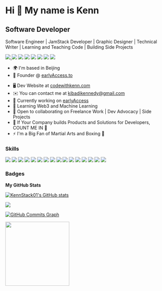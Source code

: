 Hi 👋 My name is Kenn
=====================

Software Developer
------------------

Software Engineer | JamStack Developer | Graphic Designer | Technical Writer | Learning and Teaching Code | Building Side Projects

<a href="https://codewithkenn.com/" target="_blank" rel="noreferrer"><img
src="https://img.shields.io/badge/website-000000?style=for-the-badge&logo=About.me&logoColor=white"
/> <a href="https://www.twitter.com/KennKibadi" target="_blank" rel="noreferrer"><img
src="https://img.shields.io/badge/Twitter-1DA1F2?style=for-the-badge&logo=twitter&logoColor=white"
/></a> <a href="https://www.linkedin.com/in/kennkibadi/" target="_blank" rel="noreferrer"><img
src="https://img.shields.io/badge/LinkedIn-0077B5?style=for-the-badge&logo=linkedin&logoColor=white" /></a> <a href="https://blog.codewithkenn.com/" target="_blank" rel="noreferrer"><img
src="https://img.shields.io/badge/Hashnode-2962FF?style=for-the-badge&logo=hashnode&logoColor=white" /></a>  <a href="https://dev.to/codewithkenn" target="_blank" rel="noreferrer"><img
src="https://img.shields.io/badge/dev.to-0A0A0A?style=for-the-badge&logo=devdotto&logoColor=white" /></a> <a href="https://www.youtube.com/channel/UCAYruOydWaqSRnJqKPzR4Ag" target="_blank" rel="noreferrer"><img
src="https://img.shields.io/badge/YouTube-FF0000?style=for-the-badge&logo=youtube&logoColor=white" /></a> <a href="https://www.github.com/KennStack01" target="_blank" rel="noreferrer"><img
src="https://img.shields.io/badge/GitHub-100000?style=for-the-badge&logo=github&logoColor=white" /></a> <a href="https://stackoverflow.com/users/13430218/kenn" target="_blank" rel="noreferrer"><img
src="https://img.shields.io/badge/Stack_Overflow-FE7A16?style=for-the-badge&logo=stack-overflow&logoColor=white" /></a>

* 🌍 I'm based in Beijing
* 💼 Founder @ [earlyAccess.to](https://www.earlyAccess.to/)
<!-- * 👔 Creator of [hackerzip](https://hackerzip.com/) | [helloPython](https://hellopython.vercel.app/) -->
* 🖥️ Dev Website at [codewithkenn.com](http://codewithkenn.com)
* ✉️ You can contact me at [kibadikennedy@gmail.com](mailto:kibadikennedy@gmail.com)
* 🚀 Currently working on [earlyAccess](http://earlyaccess.to)
* 🧠 Learning Web3 and Machine Learning
* 🤝 Open to collaborating on Freelance Work | Dev Advocacy | Side Projects
* 💙 If Your Company builds Products and Solutions for Developers, COUNT ME IN 💪
* ⚡ I'm a Big Fan of Martial Arts and Boxing 🥊

<!-- <a href="https://www.twitter.com/KennKibadi" target="_blank" rel="noreferrer"><img
src="https://img.shields.io/twitter/follow/KennKibadi?logo=twitter&style=for-the-badge&color=3382ed&labelColor=1c1917"
/></a><a href="https://www.github.com/KennStack01" target="_blank" rel="noreferrer"><img
src="https://img.shields.io/github/followers/KennStack01?logo=github&style=for-the-badge&color=3382ed&labelColor=1c1917" /></a> -->

### Skills

<p align="left">
  <img src="https://img.shields.io/badge/HTML5-E34F26?style=for-the-badge&logo=html5&logoColor=white" />
  <img src="https://img.shields.io/badge/CSS3-1572B6?style=for-the-badge&logo=css3&logoColor=white" />
  <img src="https://img.shields.io/badge/Tailwind_CSS-38B2AC?style=for-the-badge&logo=tailwind-css&logoColor=white" />
  <img src="https://img.shields.io/badge/JavaScript-323330?style=for-the-badge&logo=javascript&logoColor=F7DF1E" />
  <img src="https://img.shields.io/badge/React-20232A?style=for-the-badge&logo=react&logoColor=61DAFB" />
  <img src="https://img.shields.io/badge/GraphQl-E10098?style=for-the-badge&logo=graphql&logoColor=white" />
  <img src="https://img.shields.io/badge/Gatsby-663399?style=for-the-badge&logo=gatsby&logoColor=white" />
  <img src="https://img.shields.io/badge/next.js-000000?style=for-the-badge&logo=nextdotjs&logoColor=white" />
  <img src="https://img.shields.io/badge/Python-FFD43B?style=for-the-badge&logo=python&logoColor=blue" />
  <img src="https://img.shields.io/badge/Django-092E20?style=for-the-badge&logo=django&logoColor=green" />
  <img src="https://img.shields.io/badge/django%20rest-ff1709?style=for-the-badge&logo=django&logoColor=white" />
  <img src="https://img.shields.io/badge/GIT-E44C30?style=for-the-badge&logo=git&logoColor=white" />
  <img src="https://img.shields.io/badge/GitHub-100000?style=for-the-badge&logo=github&logoColor=white" />
  <img src="https://img.shields.io/badge/Visual_Studio_Code-0078D4?style=for-the-badge&logo=visual%20studio%20code&logoColor=white" />
  <img src="https://img.shields.io/badge/PyCharm-000000.svg?&style=for-the-badge&logo=PyCharm&logoColor=white" />
  <img src="https://img.shields.io/badge/Figma-F24E1E?style=for-the-badge&logo=figma&logoColor=white" />
  
  
</p>


<!-- <p align="left"><a href="https://developer.mozilla.org/en-US/docs/Web/JavaScript" target="_blank" rel="noreferrer"><img src="https://cdn.jsdelivr.net/gh/devicons/devicon/icons/javascript/javascript-original.svg" width="36" height="36" alt="Javascript" /></a><a href="https://www.python.org/" target="_blank" rel="noreferrer"><img src="https://cdn.jsdelivr.net/gh/devicons/devicon/icons/python/python-original.svg" width="36" height="36" alt="Python" /></a>
  <a href="https://www.djangoproject.com/" target="_blank" rel="noreferrer"><img src="https://cdn.jsdelivr.net/gh/devicons/devicon/icons/django/django-original.svg" width="36" height="36" alt="Django" /></a>
  <a href="https://developer.mozilla.org/en-US/docs/Glossary/HTML5" target="_blank" rel="noreferrer"><img src="https://cdn.jsdelivr.net/gh/devicons/devicon/icons/html5/html5-plain.svg" width="36" height="36" alt="HTML5" /></a><a href="https://reactjs.org/" target="_blank" rel="noreferrer"><img src="https://cdn.jsdelivr.net/gh/devicons/devicon/icons/react/react-original.svg" width="36" height="36" alt="React" /></a><a href="https://nextjs.org/docs" target="_blank" rel="noreferrer"><img src="https://cdn.jsdelivr.net/gh/devicons/devicon/icons/nextjs/nextjs-original.svg" width="36" height="36" alt="NextJs" /></a><a href="https://tailwindcss.com/" target="_blank" rel="noreferrer"><img src="https://cdn.jsdelivr.net/gh/devicons/devicon/icons/tailwindcss/tailwindcss-plain.svg" width="36" height="36" alt="TailwindCSS" /></a><a href="https://getbootstrap.com/" target="_blank" rel="noreferrer"><img src="https://cdn.jsdelivr.net/gh/devicons/devicon/icons/bootstrap/bootstrap-plain.svg" width="36" height="36" alt="Bootstrap" /></a><a href="https://www.gatsbyjs.com/" target="_blank" rel="noreferrer"><img src="https://cdn.jsdelivr.net/gh/devicons/devicon/icons/gatsby/gatsby-plain.svg" width="36" height="36" alt="Gatsby" /></a><a href="https://graphql.org/" target="_blank" rel="noreferrer"><img src="https://cdn.jsdelivr.net/gh/devicons/devicon/icons/graphql/graphql-plain.svg" width="36" height="36" alt="GraphQL" /></a><a href="https://www.postgresql.org/" target="_blank" rel="noreferrer"><img src="https://cdn.jsdelivr.net/gh/devicons/devicon/icons/postgresql/postgresql-plain.svg" width="36" height="36" alt="PostgreSQL" /></a><a href="https://www.djangoproject.com/" target="_blank" rel="noreferrer"><img src="https://cdn.jsdelivr.net/gh/devicons/devicon/icons/django/django-original.svg" width="36" height="36" alt="Django" /></a><a href="https://www.adobe.com/uk/products/photoshop.html" target="_blank" rel="noreferrer"><img src="https://cdn.jsdelivr.net/gh/devicons/devicon/icons/photoshop/photoshop-plain.svg" width="36" height="36" alt="Photoshop" /></a><a href="adobe.com/uk/products/illustrator.html" target="_blank" rel="noreferrer"><img src="https://cdn.jsdelivr.net/gh/devicons/devicon/icons/illustrator/illustrator-plain.svg" width="36" height="36" alt="Illustrator" /></a><a href="https://www.figma.com/" target="_blank" rel="noreferrer"><img src="https://cdn.jsdelivr.net/gh/devicons/devicon/icons/figma/figma-original.svg" width="36" height="36" alt="Figma" /></a></p> -->


<!-- ### Socials

<p align="left">
<a href="https://www.dev.to/Kenn" target="_blank" rel="noreferrer"><img src="https://raw.githubusercontent.com/danielcranney/readme-generator/main/public/icons/socials/devdotto.svg" width="32" height="32" /></a>
<a href="https://www.facebook.com/CodeWithKenn" target="_blank" rel="noreferrer"><img src="https://raw.githubusercontent.com/danielcranney/readme-generator/main/public/icons/socials/facebook.svg" width="32" height="32" /></a>
<a href="https://www.github.com/KennStack01" target="_blank" rel="noreferrer"><img src="https://raw.githubusercontent.com/danielcranney/readme-generator/main/public/icons/socials/github.svg" width="32" height="32" /></a>
<a href="http://www.hashnode.com/@CodeWithKenn" target="_blank" rel="noreferrer"><img src="https://raw.githubusercontent.com/danielcranney/readme-generator/main/public/icons/socials/hashnode.svg" width="32" height="32" /></a>
<a href="http://www.instagram.com/CodeWithKenn_" target="_blank" rel="noreferrer"><img src="https://raw.githubusercontent.com/danielcranney/readme-generator/main/public/icons/socials/instagram.svg" width="32" height="32" /></a>
<a href="https://www.linkedin.com/in/kennkibadi/" target="_blank" rel="noreferrer"><img src="https://raw.githubusercontent.com/danielcranney/readme-generator/main/public/icons/socials/linkedin.svg" width="32" height="32" /></a>
<a href="https://www.stackoverflow.com/users/13430218/kenn" target="_blank" rel="noreferrer"><img src="https://raw.githubusercontent.com/danielcranney/readme-generator/main/public/icons/socials/stackoverflow.svg" width="32" height="32" /></a>
<a href="https://www.twitter.com/KennKibadi" target="_blank" rel="noreferrer"><img src="https://raw.githubusercontent.com/danielcranney/readme-generator/main/public/icons/socials/twitter.svg" width="32" height="32" /></a>
</p> -->

### Badges

<b>My GitHub Stats</b>

<a href="http://www.github.com/KennStack01"><img src="https://github-readme-stats.vercel.app/api?username=KennStack01&show_icons=true&hide=&count_private=true&title_color=3382ed&text_color=ffffff&icon_color=3382ed&bg_color=1c1917&hide_border=true&show_icons=true" alt="KennStack01's GitHub stats" /></a>

<a href="http://www.github.com/KennStack01"><img src="https://github-readme-streak-stats.herokuapp.com/?user=KennStack01&stroke=ffffff&background=1c1917&ring=3382ed&fire=3382ed&currStreakNum=ffffff&currStreakLabel=3382ed&sideNums=ffffff&sideLabels=ffffff&dates=ffffff&hide_border=true" /></a>

<a href="http://www.github.com/KennStack01"><img src="https://activity-graph.herokuapp.com/graph?username=KennStack01&bg_color=1c1917&color=ffffff&line=3382ed&point=ffffff&area_color=1c1917&area=true&hide_border=true&custom_title=GitHub%20Commits%20Graph" alt="GitHub Commits Graph" /></a>

<!-- <a href="https://github.com/KennStack01" align="left"><img src="https://github-readme-stats.vercel.app/api/top-langs/?username=KennStack01&langs_count=10&title_color=3382ed&text_color=ffffff&icon_color=3382ed&bg_color=1c1917&hide_border=true&locale=en&custom_title=Top%20%Languages" alt="Top Languages" /></a> -->

<!-- <b>Top Repositories</b>

<div width="100%" align="center"><a href="https://github.com/KennStack01/webcontract" align="left"><img align="left" width="45%" src="https://github-readme-stats.vercel.app/api/pin/?username=KennStack01&repo=webcontract&title_color=3382ed&text_color=ffffff&icon_color=3382ed&bg_color=1c1917&hide_border=true&locale=en" /></a><a href="https://github.com/KennStack01/HelloReact" align="right"><img align="right" width="45%" src="https://github-readme-stats.vercel.app/api/pin/?username=KennStack01&repo=HelloReact&title_color=3382ed&text_color=ffffff&icon_color=3382ed&bg_color=1c1917&hide_border=true&locale=en" /></a></div><br /><br /><br /><br /><br /><br /><br />

<br /><br /><br />

<div width="100%" align="center"><a href="https://github.com/KennStack01/Blog-bookstore-app" align="left"><img align="left" width="45%" src="https://github-readme-stats.vercel.app/api/pin/?username=KennStack01&repo=Blog-bookstore-app&title_color=3382ed&text_color=ffffff&icon_color=3382ed&bg_color=1c1917&hide_border=true&locale=en" /></a><a href="https://github.com/KennStack01/mvp4startup" align="right"><img align="right" width="45%" src="https://github-readme-stats.vercel.app/api/pin/?username=KennStack01&repo=mvp4startup&title_color=3382ed&text_color=ffffff&icon_color=3382ed&bg_color=1c1917&hide_border=true&locale=en" /></a></div>

<br /><br /><br /><br /><br /> -->

<a href="https://www.buymeacoffee.com/KennKibadi"><img src="https://cdn.buymeacoffee.com/buttons/v2/default-yellow.png" width="200" /></a>
